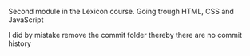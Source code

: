 Second module in the Lexicon course.
Going trough HTML, CSS and JavaScript

I did by mistake remove the commit folder thereby there are no commit history
